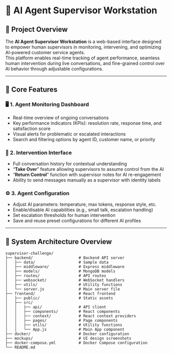 # 🧠 AI Agent Supervisor Workstation

## 📘 Project Overview
The **AI Agent Supervisor Workstation** is a web-based interface designed to empower human supervisors in monitoring, intervening, and optimizing AI-powered customer service agents.  
This platform enables real-time tracking of agent performance, seamless human intervention during live conversations, and fine-grained control over AI behavior through adjustable configurations.

---

## 🚀 Core Features

### 🖥️ 1. Agent Monitoring Dashboard
- Real-time overview of ongoing conversations  
- Key performance indicators (KPIs): resolution rate, response time, and satisfaction score  
- Visual alerts for problematic or escalated interactions  
- Search and filtering options by agent ID, customer name, or priority  

### 💬 2. Intervention Interface
- Full conversation history for contextual understanding  
- “**Take Over**” feature allowing supervisors to assume control from the AI  
- “**Return Control**” function with supervisor notes for AI re-engagement  
- Ability to send messages manually as a supervisor with identity labels  

### ⚙️ 3. Agent Configuration
- Adjust AI parameters: temperature, max tokens, response style, etc.  
- Enable/disable AI capabilities (e.g., small talk, escalation handling)  
- Set escalation thresholds for human intervention  
- Save and reuse preset configurations for different AI profiles  

---

## 🧩 System Architecture Overview
```
supervisor-challenge/
├── backend/                    # Backend API server
│   ├── data/                   # Sample data
│   ├── middleware/             # Express middleware
│   ├── models/                 # MongoDB models
│   ├── routes/                 # API routes
│   ├── websocket/              # WebSocket handlers
│   ├── utils/                  # Utility functions
│   └── server.js               # Main server file
├── frontend/                   # React frontend
│   ├── public/                 # Static assets
│   ├── src/
│   │   ├── api/                # API client
│   │   ├── components/         # React components
│   │   ├── context/            # React context providers
│   │   ├── pages/              # Page components
│   │   ├── utils/              # Utility functions
│   │   └── App.js              # Main App component
├── docker/                     # Docker configuration
├── mockups/                    # UI design screenshots
├── docker-compose.yml          # Docker Compose configuration
└── README.md
```


